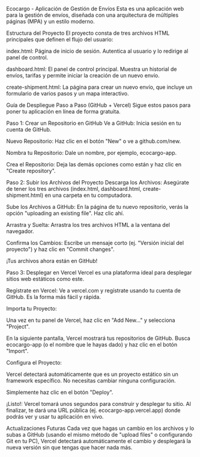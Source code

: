 Ecocargo - Aplicación de Gestión de Envíos
Esta es una aplicación web para la gestión de envíos, diseñada con una arquitectura de múltiples páginas (MPA) y un estilo moderno.

Estructura del Proyecto
El proyecto consta de tres archivos HTML principales que definen el flujo del usuario:

index.html: Página de inicio de sesión. Autentica al usuario y lo redirige al panel de control.

dashboard.html: El panel de control principal. Muestra un historial de envíos, tarifas y permite iniciar la creación de un nuevo envío.

create-shipment.html: La página para crear un nuevo envío, que incluye un formulario de varios pasos y un mapa interactivo.

Guía de Despliegue Paso a Paso (GitHub + Vercel)
Sigue estos pasos para poner tu aplicación en línea de forma gratuita.

Paso 1: Crear un Repositorio en GitHub
Ve a GitHub: Inicia sesión en tu cuenta de GitHub.

Nuevo Repositorio: Haz clic en el botón "New" o ve a github.com/new.

Nombra tu Repositorio: Dale un nombre, por ejemplo, ecocargo-app.

Crea el Repositorio: Deja las demás opciones como están y haz clic en "Create repository".

Paso 2: Subir los Archivos del Proyecto
Descarga los Archivos: Asegúrate de tener los tres archivos (index.html, dashboard.html, create-shipment.html) en una carpeta en tu computadora.

Sube los Archivos a GitHub: En la página de tu nuevo repositorio, verás la opción "uploading an existing file". Haz clic ahí.

Arrastra y Suelta: Arrastra los tres archivos HTML a la ventana del navegador.

Confirma los Cambios: Escribe un mensaje corto (ej. "Versión inicial del proyecto") y haz clic en "Commit changes".

¡Tus archivos ahora están en GitHub!

Paso 3: Desplegar en Vercel
Vercel es una plataforma ideal para desplegar sitios web estáticos como este.

Regístrate en Vercel: Ve a vercel.com y regístrate usando tu cuenta de GitHub. Es la forma más fácil y rápida.

Importa tu Proyecto:

Una vez en tu panel de Vercel, haz clic en "Add New..." y selecciona "Project".

En la siguiente pantalla, Vercel mostrará tus repositorios de GitHub. Busca ecocargo-app (o el nombre que le hayas dado) y haz clic en el botón "Import".

Configura el Proyecto:

Vercel detectará automáticamente que es un proyecto estático sin un framework específico. No necesitas cambiar ninguna configuración.

Simplemente haz clic en el botón "Deploy".

¡Listo!: Vercel tomará unos segundos para construir y desplegar tu sitio. Al finalizar, te dará una URL pública (ej. ecocargo-app.vercel.app) donde podrás ver y usar tu aplicación en vivo.

Actualizaciones Futuras
Cada vez que hagas un cambio en los archivos y lo subas a GitHub (usando el mismo método de "upload files" o configurando Git en tu PC), Vercel detectará automáticamente el cambio y desplegará la nueva versión sin que tengas que hacer nada más.